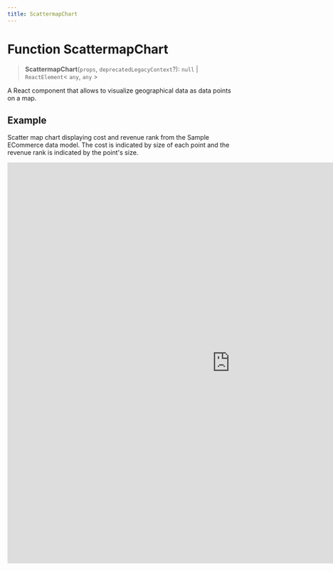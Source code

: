 ```yaml
---
title: ScattermapChart
---
```


# Function ScattermapChart <Badge type="beta" text="Beta" />

> **ScattermapChart**(`props`, `deprecatedLegacyContext`?): `null` \| `ReactElement`\< `any`, `any` \>

A React component that allows to visualize geographical data as data points on a map.

## Example

Scatter map chart displaying cost and revenue rank from the Sample ECommerce data model. The cost is indicated by size of each point and the revenue rank is indicated by the point's size.

<iframe
 src='https://csdk-playground.sisense.com/?example=charts%2Fmap-scatter&mode=docs'
 width=1000
 height=900
 style='border:none;'
/>

## Parameters

| Parameter | Type | Description |
| :------ | :------ | :------ |
| `props` | [`ScattermapChartProps`](../interfaces/interface.ScattermapChartProps.md) | Scattermap chart properties |
| `deprecatedLegacyContext`? | `any` | ::: warning Deprecated<br /><br />:::<br /><br />**See**<br /><br />[React Docs](https://legacy.reactjs.org/docs/legacy-context.html#referencing-context-in-lifecycle-methods) |

## Returns

`null` \| `ReactElement`\< `any`, `any` \>

Scattermap Chart component
